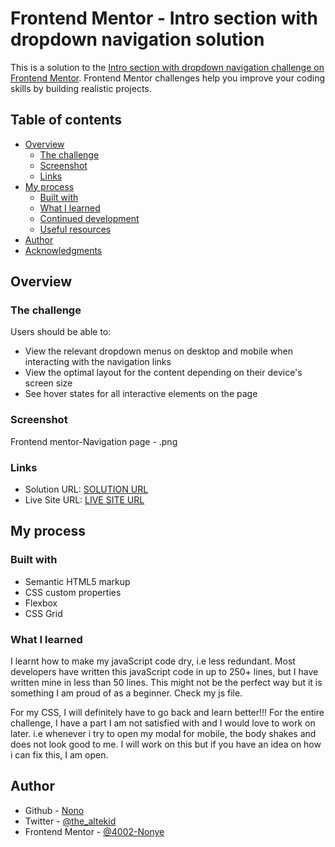  # Frontend Mentor - Intro section with dropdown navigation solution

This is a solution to the [Intro section with dropdown navigation challenge on Frontend Mentor](https://www.frontendmentor.io/challenges/intro-section-with-dropdown-navigation-ryaPetHE5). Frontend Mentor challenges help you improve your coding skills by building realistic projects. 

## Table of contents

- [Overview](#overview)
  - [The challenge](#the-challenge)
  - [Screenshot](#screenshot)
  - [Links](#links)
- [My process](#my-process)
  - [Built with](#built-with)
  - [What I learned](#what-i-learned)
  - [Continued development](#continued-development)
  - [Useful resources](#useful-resources)
- [Author](#author)
- [Acknowledgments](#acknowledgments)


## Overview

### The challenge

Users should be able to:

- View the relevant dropdown menus on desktop and mobile when interacting with the navigation links
- View the optimal layout for the content depending on their device's screen size
- See hover states for all interactive elements on the page

### Screenshot

Frontend mentor-Navigation page - .png



### Links

- Solution URL: [SOLUTION URL](https://www.frontendmentor.io/solutions/intro-section-with-dropdown-navigation-menu-YpHs7C5KYT)
- Live Site URL: [LIVE SITE URL]( https://4002-nonye.github.io/dropdown-navigation-page/)

## My process

### Built with

- Semantic HTML5 markup
- CSS custom properties
- Flexbox
- CSS Grid


### What I learned
I learnt how to make my javaScript code dry, i.e less redundant.
Most developers have written this javaScript code in up to 250+ lines, but I have written mine in less than 50 lines. 
This might not be the perfect way but it is something I am proud of as a beginner.
Check my js file.


For my CSS, I will definitely have to go back and learn better!!!
For the entire challenge, I have a part I am not satisfied with and I would love to work on later. i.e whenever i try to open my modal for mobile, the body shakes and does not look good to me. I will work on this but if you have an idea on how i can fix this, I am open.



## Author

- Github - [Nono](https://github.com/4002-Nonye)
- Twitter - [@the_altekid](https://twitter.com/the_altekid)
- Frontend Mentor - [@4002-Nonye](https://www.frontendmentor.io/profile/4002-Nonye)


